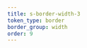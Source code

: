 ```yaml
---
title: s-border-width-3
token_type: border
border_group: width
order: 9
---
```

<span class="s-border s-border-width-3"></span>